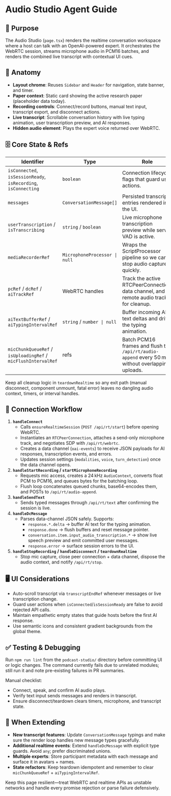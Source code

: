 # Audio Studio Agent Guide

## 📌 Purpose
The Audio Studio (`page.tsx`) renders the realtime conversation workspace where a host can talk with an OpenAI-powered expert. It orchestrates the WebRTC session, streams microphone audio in PCM16 batches, and renders the combined live transcript with contextual UI cues.

## 🧭 Anatomy
- **Layout chrome**: Reuses `Sidebar` and `Header` for navigation, state banner, and timer.
- **Paper context**: Static card showing the active research paper (placeholder data today).
- **Recording controls**: Connect/record buttons, manual text input, transcript export, and disconnect actions.
- **Live transcript**: Scrollable conversation history with live typing animation, user transcription preview, and AI responses.
- **Hidden audio element**: Plays the expert voice returned over WebRTC.

## 🗄️ Core State & Refs
| Identifier | Type | Role |
| --- | --- | --- |
| `isConnected`, `isSessionReady`, `isRecording`, `isConnecting` | `boolean` | Connection lifecycle flags that guard user actions.
| `messages` | `ConversationMessage[]` | Persisted transcript entries rendered in the UI.
| `userTranscription` / `isTranscribing` | `string` / `boolean` | Live microphone transcription preview while server VAD is active.
| `mediaRecorderRef` | `MicrophoneProcessor \| null` | Wraps the ScriptProcessor pipeline so we can stop audio capture quickly.
| `pcRef` / `dcRef` / `aiTrackRef` | WebRTC handles | Track the active RTCPeerConnection, data channel, and remote audio track for cleanup.
| `aiTextBufferRef` / `aiTypingIntervalRef` | `string` / `number \| null` | Buffer incoming AI text deltas and drive the typing animation.
| `micChunkQueueRef` / `isUploadingRef` / `micFlushIntervalRef` | refs | Batch PCM16 frames and flush to `/api/rt/audio-append` every 50 ms without overlapping uploads.

Keep all cleanup logic in `teardownRealtime` so any exit path (manual disconnect, component unmount, fatal error) leaves no dangling audio context, timers, or interval handles.

## 🔌 Connection Workflow
1. **`handleConnect`**
   - Calls `ensureRealtimeSession` (`POST /api/rt/start`) before opening WebRTC.
   - Instantiates an `RTCPeerConnection`, attaches a send-only microphone track, and negotiates SDP with `/api/rt/webrtc`.
   - Creates a data channel (`oai-events`) to receive JSON payloads for AI responses, transcription events, and errors.
   - Updates session settings (`modalities`, `voice`, `turn_detection`) once the data channel opens.
2. **`handleStartRecording` / `startMicrophoneRecording`**
   - Requests mic access, creates a 24 kHz `AudioContext`, converts float PCM to PCM16, and queues bytes for the batching loop.
   - Flush loop concatenates queued chunks, base64-encodes them, and POSTs to `/api/rt/audio-append`.
3. **`handleSendText`**
   - Sends typed messages through `/api/rt/text` after confirming the session is live.
4. **`handleDcMessage`**
   - Parses data-channel JSON safely. Supports:
     - `response.*.delta` → buffer AI text for the typing animation.
     - `response.done` → flush buffers and reset message pointer.
     - `conversation.item.input_audio_transcription.*` → show live speech preview and emit committed user messages.
     - `response.error` → surface session errors to the UI.
5. **`handleStopRecording` / `handleDisconnect` / `teardownRealtime`**
   - Stop mic capture, close peer connection + data channel, dispose the audio context, and notify `/api/rt/stop`.

## 🖥️ UI Considerations
- Auto-scroll transcript via `transcriptEndRef` whenever messages or live transcription change.
- Guard user actions when `isConnected`/`isSessionReady` are false to avoid rejected API calls.
- Maintain empathetic empty states that guide hosts before the first AI response.
- Use semantic icons and consistent gradient backgrounds from the global theme.

## ✅ Testing & Debugging
Run `npm run lint` from the `podcast-studio/` directory before committing UI or logic changes. The command currently fails due to unrelated modules; still run it and note pre-existing failures in PR summaries.

Manual checklist:
- Connect, speak, and confirm AI audio plays.
- Verify text input sends messages and renders in transcript.
- Ensure disconnect/teardown clears timers, microphone, and transcript state.

## 🧠 When Extending
- **New transcript features**: Update `ConversationMessage` typings and make sure the render loop handles new message types gracefully.
- **Additional realtime events**: Extend `handleDcMessage` with explicit type guards. Avoid `any`; prefer discriminated unions.
- **Multiple experts**: Store participant metadata with each message and surface it in avatars + names.
- **State refactors**: Keep teardown idempotent and remember to clear `micChunkQueueRef` + `aiTypingIntervalRef`.

Keep this page resilient—treat WebRTC and realtime APIs as unstable networks and handle every promise rejection or parse failure defensively.
